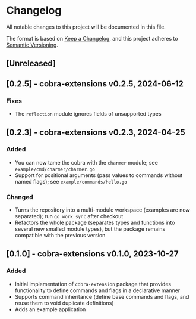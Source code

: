 # Changelog

All notable changes to this project will be documented in this file.

The format is based on [Keep a Changelog](https://keepachangelog.com/en/1.1.0/),
and this project adheres to [Semantic Versioning](https://semver.org/spec/v2.0.0.html).

## [Unreleased]


## [0.2.5] - cobra-extensions v0.2.5, 2024-06-12

### Fixes

- The `reflection` module ignores fields of unsupported types


## [0.2.3] - cobra-extensions v0.2.3, 2024-04-25

### Added

- You can now tame the cobra with the `charmer` module; see `example/cmd/charmer/charmer.go`
- Support for positional arguments (pass values to commands without named flags); see `example/commands/hello.go`

### Changed

- Turns the repository into a multi-module workspace (examples are now separated); run `go work sync` after checkout
- Refactors the whole package (separates types and functions into several new smalled module types), but the package remains compatible with the previous version


## [0.1.0] - cobra-extensions v0.1.0, 2023-10-27

### Added 

- Initial implementation of `cobra-extension` package that provides functionality to define commands and flags in a declarative manner
- Supports command inheritance (define base commands and flags, and reuse them to void duplicate definitions)
- Adds an example application